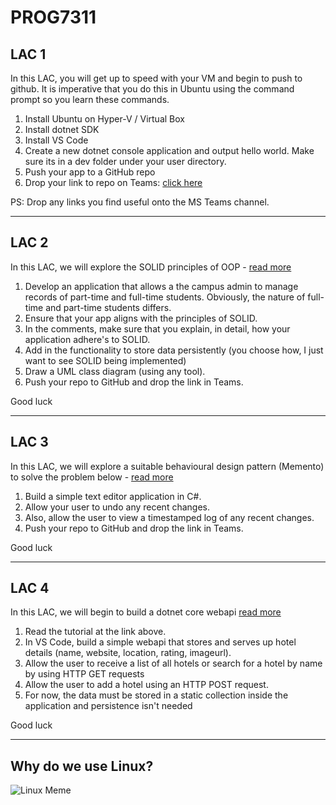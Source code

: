 # PROG7311
## LAC 1
In this LAC, you will get up to speed with your VM and begin to push to github. It is imperative that you do this in Ubuntu using the command prompt so you learn these commands.

1. Install Ubuntu on Hyper-V / Virtual Box
2. Install dotnet SDK
3. Install VS Code
4. Create a new dotnet console application and output hello world. Make sure its in a dev folder under your user directory.
5. Push your app to a GitHub repo
6. Drop your link to repo on Teams: [click here](https://teams.microsoft.com/l/message/19:7214ac4ba633433a88a5ee442d21d858@thread.skype/1615237522096?tenantId=f9532eb8-24b1-426f-903f-b29118b56657&groupId=59b7471e-0f02-4466-b053-9b278872c35a&parentMessageId=1615237522096&teamName=VC_DN_BCAD3&channelName=PROG7311%20G1&createdTime=1615237522096)

PS: Drop any links you find useful onto the MS Teams channel.

---
## LAC 2
In this LAC, we will explore the SOLID principles of OOP - [read more](https://programmingwithmosh.com/javascript/solid-5-principles-of-object-oriented-design-every-developer-must-learn/)

1. Develop an application that allows a the campus admin to manage records of part-time and full-time students. Obviously, the nature of full-time and part-time students differs.
2. Ensure that your app aligns with the principles of SOLID.
3. In the comments, make sure that you explain, in detail, how your application adhere's to SOLID.
4. Add in the functionality to store data persistently (you choose how, I just want to see SOLID being implemented)
5. Draw a UML class diagram (using any tool).
6. Push your repo to GitHub and drop the link in Teams.

Good luck

---

## LAC 3
In this LAC, we will explore a suitable behavioural design pattern (Memento) to solve the problem below - [read more](https://refactoring.guru/design-patterns/behavioral-patterns)

1. Build a simple text editor application in C#.
2. Allow your user to undo any recent changes.
3. Also, allow the user to view a timestamped log of any recent changes.
4. Push your repo to GitHub and drop the link in Teams.

Good luck

---

## LAC 4
In this LAC, we will begin to build a dotnet core webapi [read more](https://docs.microsoft.com/en-us/aspnet/core/tutorials/first-web-api?view=aspnetcore-5.0&tabs=visual-studio-code)

1. Read the tutorial at the link above.
2. In VS Code, build a simple webapi that stores and serves up  hotel details (name, website, location, rating, imageurl).
3. Allow the user to receive a list of all hotels or search for a hotel by name by using HTTP GET requests
4. Allow the user to add a hotel using an HTTP POST request.
5. For now, the data must be stored in a static collection inside the application and persistence isn't needed

Good luck

---

## Why do we use Linux?

![Linux Meme](https://i.pinimg.com/736x/84/3b/2b/843b2ba83fed85212f1e027db72bd7ef.jpg)
